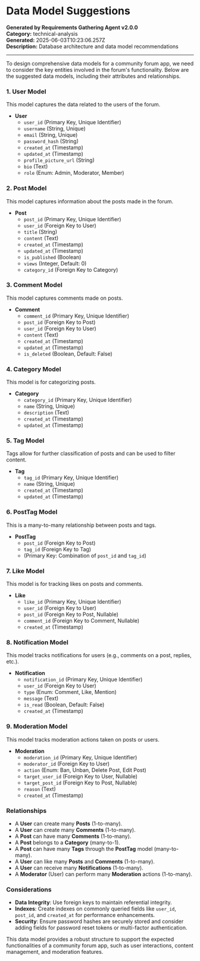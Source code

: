 # Data Model Suggestions

**Generated by Requirements Gathering Agent v2.0.0**  
**Category:** technical-analysis  
**Generated:** 2025-06-03T10:23:06.257Z  
**Description:** Database architecture and data model recommendations

---

To design comprehensive data models for a community forum app, we need to consider the key entities involved in the forum's functionality. Below are the suggested data models, including their attributes and relationships.

### 1. User Model
This model captures the data related to the users of the forum.

- **User**
  - `user_id` (Primary Key, Unique Identifier)
  - `username` (String, Unique)
  - `email` (String, Unique)
  - `password_hash` (String)
  - `created_at` (Timestamp)
  - `updated_at` (Timestamp)
  - `profile_picture_url` (String)
  - `bio` (Text)
  - `role` (Enum: Admin, Moderator, Member)

### 2. Post Model
This model captures information about the posts made in the forum.

- **Post**
  - `post_id` (Primary Key, Unique Identifier)
  - `user_id` (Foreign Key to User)
  - `title` (String)
  - `content` (Text)
  - `created_at` (Timestamp)
  - `updated_at` (Timestamp)
  - `is_published` (Boolean)
  - `views` (Integer, Default: 0)
  - `category_id` (Foreign Key to Category)

### 3. Comment Model
This model captures comments made on posts.

- **Comment**
  - `comment_id` (Primary Key, Unique Identifier)
  - `post_id` (Foreign Key to Post)
  - `user_id` (Foreign Key to User)
  - `content` (Text)
  - `created_at` (Timestamp)
  - `updated_at` (Timestamp)
  - `is_deleted` (Boolean, Default: False)

### 4. Category Model
This model is for categorizing posts.

- **Category**
  - `category_id` (Primary Key, Unique Identifier)
  - `name` (String, Unique)
  - `description` (Text)
  - `created_at` (Timestamp)
  - `updated_at` (Timestamp)

### 5. Tag Model
Tags allow for further classification of posts and can be used to filter content.

- **Tag**
  - `tag_id` (Primary Key, Unique Identifier)
  - `name` (String, Unique)
  - `created_at` (Timestamp)
  - `updated_at` (Timestamp)

### 6. PostTag Model
This is a many-to-many relationship between posts and tags.

- **PostTag**
  - `post_id` (Foreign Key to Post)
  - `tag_id` (Foreign Key to Tag)
  - (Primary Key: Combination of `post_id` and `tag_id`)

### 7. Like Model
This model is for tracking likes on posts and comments.

- **Like**
  - `like_id` (Primary Key, Unique Identifier)
  - `user_id` (Foreign Key to User)
  - `post_id` (Foreign Key to Post, Nullable)
  - `comment_id` (Foreign Key to Comment, Nullable)
  - `created_at` (Timestamp)
  
### 8. Notification Model
This model tracks notifications for users (e.g., comments on a post, replies, etc.).

- **Notification**
  - `notification_id` (Primary Key, Unique Identifier)
  - `user_id` (Foreign Key to User)
  - `type` (Enum: Comment, Like, Mention)
  - `message` (Text)
  - `is_read` (Boolean, Default: False)
  - `created_at` (Timestamp)

### 9. Moderation Model
This model tracks moderation actions taken on posts or users.

- **Moderation**
  - `moderation_id` (Primary Key, Unique Identifier)
  - `moderator_id` (Foreign Key to User)
  - `action` (Enum: Ban, Unban, Delete Post, Edit Post)
  - `target_user_id` (Foreign Key to User, Nullable)
  - `target_post_id` (Foreign Key to Post, Nullable)
  - `reason` (Text)
  - `created_at` (Timestamp)

### Relationships
- A **User** can create many **Posts** (1-to-many).
- A **User** can create many **Comments** (1-to-many).
- A **Post** can have many **Comments** (1-to-many).
- A **Post** belongs to a **Category** (many-to-1).
- A **Post** can have many **Tags** through the **PostTag** model (many-to-many).
- A **User** can like many **Posts** and **Comments** (1-to-many).
- A **User** can receive many **Notifications** (1-to-many).
- A **Moderator** (User) can perform many **Moderation** actions (1-to-many).

### Considerations
- **Data Integrity**: Use foreign keys to maintain referential integrity.
- **Indexes**: Create indexes on commonly queried fields like `user_id`, `post_id`, and `created_at` for performance enhancements.
- **Security**: Ensure password hashes are securely stored and consider adding fields for password reset tokens or multi-factor authentication.

This data model provides a robust structure to support the expected functionalities of a community forum app, such as user interactions, content management, and moderation features.